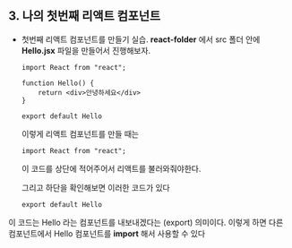 
## 3. 나의 첫번째 리액트 컴포넌트

- 첫번째 리액트 컴포넌트를 만들기 실습.
**react-folder** 에서 src 폴더 안에 **Hello.jsx** 파일을 만들어서 진행해보자.

    ```
    import React from "react";

    function Hello() {
        return <div>안녕하세요</div>
    }

    export default Hello
    ```
    이렇게 리액트 컴포넌트를 만들 때는
    ```
    import React from "react";
    ```
    이 코드를 상단에 적어주어서 리액트를 불러와줘야한다.
    
    그리고 하단을 확인해보면 이러한 코드가 있다
    ```
    export default Hello
    ```
이 코드는 Hello 라는 컴포넌트를 내보내겠다는 (export) 의미이다. 이렇게 하면 다른 컴포넌트에서 Hello 컴포넌트를 **import** 해서 사용할 수 있다
